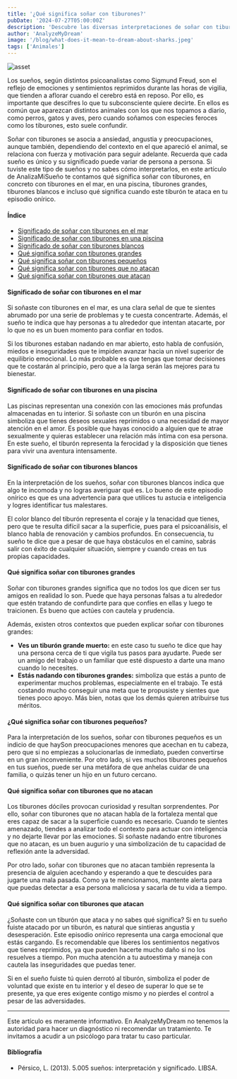 ```yaml
---
title: '¿Qué significa soñar con tiburones?'
pubDate: '2024-07-27T05:00:00Z'
description: 'Descubre las diversas interpretaciones de soñar con tiburones, desde la ansiedad y la angustia hasta la fortaleza y la motivación.'
author: 'AnalyzeMyDream'
image: '/blog/what-does-it-mean-to-dream-about-sharks.jpeg'
tags: ['Animales']
---
```


![asset](/blog/what-does-it-mean-to-dream-about-sharks.jpeg)

Los sueños, según distintos psicoanalistas como Sigmund Freud, son el reflejo de emociones y sentimientos reprimidos durante las horas de vigilia, que tienden a aflorar cuando el cerebro está en reposo. Por ello, es importante que descifres lo que tu subconsciente quiere decirte. En ellos es común que aparezcan distintos animales con los que nos topamos a diario, como perros, gatos y aves, pero cuando soñamos con especies feroces como los tiburones, esto suele confundir.

Soñar con tiburones se asocia a ansiedad, angustia y preocupaciones, aunque también, dependiendo del contexto en el que apareció el animal, se relaciona con fuerza y ​​motivación para seguir adelante. Recuerda que cada sueño es único y su significado puede variar de persona a persona. Si tuviste este tipo de sueños y no sabes cómo interpretarlos, en este artículo de AnalizaMiSueño te contamos qué significa soñar con tiburones, en concreto con tiburones en el mar, en una piscina, tiburones grandes, tiburones blancos e incluso qué significa cuando este tiburón te ataca en tu episodio onírico.

#### Índice

- [Significado de soñar con tiburones en el mar](#significado-de-soñar-con-tiburones-en-el-mar)
- [Significado de soñar con tiburones en una piscina](#significado-de-soñar-con-tiburones-en-una-piscina)
- [Significado de soñar con tiburones blancos](#significado-de-soñar-con-tiburones-blancos)
- [Qué significa soñar con tiburones grandes](#que-significa-soñar-con-tiburones-grandes)
- [Qué significa soñar con tiburones pequeños](#que-significa-soñar-con-tiburones-pequenos)
- [Qué significa soñar con tiburones que no atacan](#que-significa-soñar-con-tiburones-que-no-atacan)
- [Qué significa soñar con tiburones que atacan](#que-significa-soñar-con-tiburones-que-atacan)


#### Significado de soñar con tiburones en el mar

Si soñaste con tiburones en el mar, es una clara señal de que te sientes abrumado por una serie de problemas y te cuesta concentrarte. Además, el sueño te indica que hay personas a tu alrededor que intentan atacarte, por lo que no es un buen momento para confiar en todos.

Si los tiburones estaban nadando en mar abierto, esto habla de confusión, miedos e inseguridades que te impiden avanzar hacia un nivel superior de equilibrio emocional. Lo más probable es que tengas que tomar decisiones que te costarán al principio, pero que a la larga serán las mejores para tu bienestar. 

#### Significado de soñar con tiburones en una piscina

Las piscinas representan una conexión con las emociones más profundas almacenadas en tu interior. Si soñaste con un tiburón en una piscina simboliza que tienes deseos sexuales reprimidos o una necesidad de mayor atención en el amor. Es posible que hayas conocido a alguien que te atrae sexualmente y quieras establecer una relación más íntima con esa persona. En este sueño, el tiburón representa la ferocidad y la disposición que tienes para vivir una aventura intensamente.

#### Significado de soñar con tiburones blancos

En la interpretación de los sueños, soñar con tiburones blancos indica que algo te incomoda y no logras averiguar qué es. Lo bueno de este episodio onírico es que es una advertencia para que utilices tu astucia e inteligencia y logres identificar tus malestares.

El color blanco del tiburón representa el coraje y la tenacidad que tienes, pero que te resulta difícil sacar a la superficie, pues para el psicoanálisis, el blanco habla de renovación y cambios profundos. En consecuencia, tu sueño te dice que a pesar de que haya obstáculos en el camino, sabrás salir con éxito de cualquier situación, siempre y cuando creas en tus propias capacidades.

#### Qué significa soñar con tiburones grandes

Soñar con tiburones grandes significa que no todos los que dicen ser tus amigos en realidad lo son. Puede que haya personas falsas a tu alrededor que estén tratando de confundirte para que confíes en ellas y luego te traicionen. Es bueno que actúes con cautela y prudencia.

Además, existen otros contextos que pueden explicar soñar con tiburones grandes:

- **Ves un tiburón grande muerto:** en este caso tu sueño te dice que hay una persona cerca de ti que vigila tus pasos para ayudarte. Puede ser un amigo del trabajo o un familiar que esté dispuesto a darte una mano cuando lo necesites.
- **Estás nadando con tiburones grandes:** simboliza que estás a punto de experimentar muchos problemas, especialmente en el trabajo. Te está costando mucho conseguir una meta que te propusiste y sientes que tienes poco apoyo. Más bien, notas que los demás quieren atribuirse tus méritos.

#### ¿Qué significa soñar con tiburones pequeños?

Para la interpretación de los sueños, soñar con tiburones pequeños es un indicio de que haySon preocupaciones menores que acechan en tu cabeza, pero que si no empiezas a solucionarlas de inmediato, pueden convertirse en un gran inconveniente. Por otro lado, si ves muchos tiburones pequeños en tus sueños, puede ser una metáfora de que anhelas cuidar de una familia, o quizás tener un hijo en un futuro cercano.

#### Qué significa soñar con tiburones que no atacan

Los tiburones dóciles provocan curiosidad y resultan sorprendentes. Por ello, soñar con tiburones que no atacan habla de la fortaleza mental que eres capaz de sacar a la superficie cuando es necesario. Cuando te sientes amenazado, tiendes a analizar todo el contexto para actuar con inteligencia y no dejarte llevar por las emociones. Si soñaste nadando entre tiburones que no atacan, es un buen augurio y una simbolización de tu capacidad de reflexión ante la adversidad. 

Por otro lado, soñar con tiburones que no atacan también representa la presencia de alguien acechando y esperando a que te descuides para jugarte una mala pasada. Como ya te mencionamos, mantente alerta para que puedas detectar a esa persona maliciosa y sacarla de tu vida a tiempo.

#### Qué significa soñar con tiburones que atacan

¿Soñaste con un tiburón que ataca y no sabes qué significa? Si en tu sueño fuiste atacado por un tiburón, es natural que sintieras angustia y desesperación. Este episodio onírico representa una carga emocional que estás cargando. Es recomendable que liberes los sentimientos negativos que tienes reprimidos, ya que pueden hacerte mucho daño si no los resuelves a tiempo. Pon mucha atención a tu autoestima y maneja con cautela las inseguridades que puedas tener.

Si en el sueño fuiste tú quien derrotó al tiburón, simboliza el poder de voluntad que existe en tu interior y el deseo de superar lo que se te presente, ya que eres exigente contigo mismo y no pierdes el control a pesar de las adversidades.

---

Este artículo es meramente informativo. En AnalyzeMyDream no tenemos la autoridad para hacer un diagnóstico ni recomendar un tratamiento. Te invitamos a acudir a un psicólogo para tratar tu caso particular.

#### Bibliografía

- Pérsico, L. (2013). 5.005 sueños: interpretación y significado. LIBSA.
